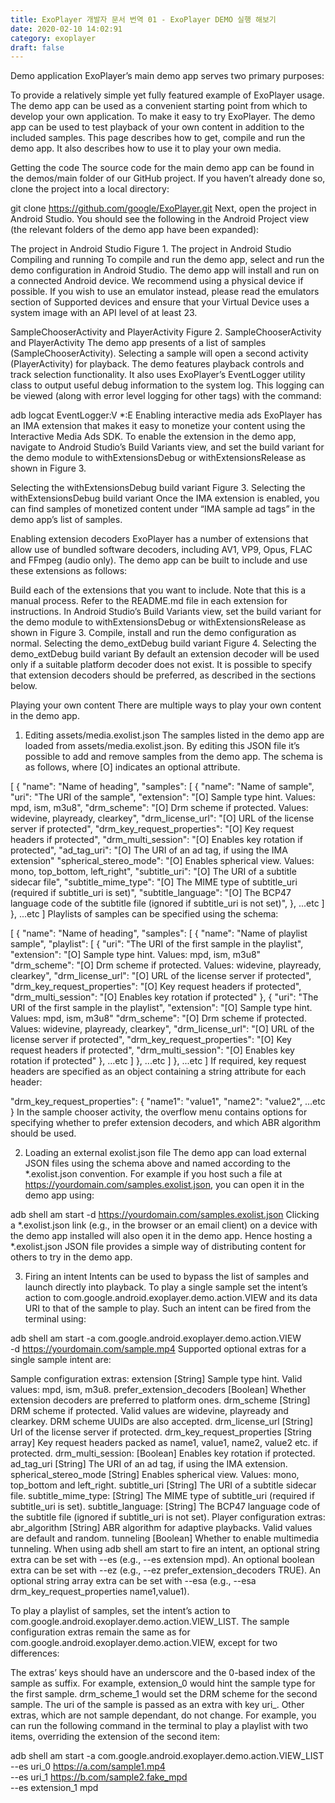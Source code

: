 ```yaml
---
title: ExoPlayer 개발자 문서 번역 01 - ExoPlayer DEMO 실행 해보기
date: 2020-02-10 14:02:91
category: exoplayer
draft: false
---
```


Demo application
ExoPlayer’s main demo app serves two primary purposes:

To provide a relatively simple yet fully featured example of ExoPlayer usage. The demo app can be used as a convenient starting point from which to develop your own application.
To make it easy to try ExoPlayer. The demo app can be used to test playback of your own content in addition to the included samples.
This page describes how to get, compile and run the demo app. It also describes how to use it to play your own media.

Getting the code
The source code for the main demo app can be found in the demos/main folder of our GitHub project. If you haven’t already done so, clone the project into a local directory:

git clone https://github.com/google/ExoPlayer.git
Next, open the project in Android Studio. You should see the following in the Android Project view (the relevant folders of the demo app have been expanded):

The project in Android Studio
Figure 1. The project in Android Studio
Compiling and running
To compile and run the demo app, select and run the demo configuration in Android Studio. The demo app will install and run on a connected Android device. We recommend using a physical device if possible. If you wish to use an emulator instead, please read the emulators section of Supported devices and ensure that your Virtual Device uses a system image with an API level of at least 23.

SampleChooserActivity and PlayerActivity
Figure 2. SampleChooserActivity and PlayerActivity
The demo app presents of a list of samples (SampleChooserActivity). Selecting a sample will open a second activity (PlayerActivity) for playback. The demo features playback controls and track selection functionality. It also uses ExoPlayer’s EventLogger utility class to output useful debug information to the system log. This logging can be viewed (along with error level logging for other tags) with the command:

adb logcat EventLogger:V *:E
Enabling interactive media ads
ExoPlayer has an IMA extension that makes it easy to monetize your content using the Interactive Media Ads SDK. To enable the extension in the demo app, navigate to Android Studio’s Build Variants view, and set the build variant for the demo module to withExtensionsDebug or withExtensionsRelease as shown in Figure 3.

Selecting the withExtensionsDebug build variant
Figure 3. Selecting the withExtensionsDebug build variant
Once the IMA extension is enabled, you can find samples of monetized content under “IMA sample ad tags” in the demo app’s list of samples.

Enabling extension decoders
ExoPlayer has a number of extensions that allow use of bundled software decoders, including AV1, VP9, Opus, FLAC and FFmpeg (audio only). The demo app can be built to include and use these extensions as follows:

Build each of the extensions that you want to include. Note that this is a manual process. Refer to the README.md file in each extension for instructions.
In Android Studio’s Build Variants view, set the build variant for the demo module to withExtensionsDebug or withExtensionsRelease as shown in Figure 3.
Compile, install and run the demo configuration as normal.
Selecting the demo_extDebug build variant
Figure 4. Selecting the demo_extDebug build variant
By default an extension decoder will be used only if a suitable platform decoder does not exist. It is possible to specify that extension decoders should be preferred, as described in the sections below.

Playing your own content
There are multiple ways to play your own content in the demo app.

1. Editing assets/media.exolist.json
The samples listed in the demo app are loaded from assets/media.exolist.json. By editing this JSON file it’s possible to add and remove samples from the demo app. The schema is as follows, where [O] indicates an optional attribute.

[
  {
    "name": "Name of heading",
    "samples": [
      {
        "name": "Name of sample",
        "uri": "The URI of the sample",
        "extension": "[O] Sample type hint. Values: mpd, ism, m3u8",
        "drm_scheme": "[O] Drm scheme if protected. Values: widevine, playready, clearkey",
        "drm_license_url": "[O] URL of the license server if protected",
        "drm_key_request_properties": "[O] Key request headers if protected",
        "drm_multi_session": "[O] Enables key rotation if protected",
        "ad_tag_uri": "[O] The URI of an ad tag, if using the IMA extension"
        "spherical_stereo_mode": "[O] Enables spherical view. Values: mono, top_bottom, left_right",
        "subtitle_uri": "[O] The URI of a subtitle sidecar file",
        "subtitle_mime_type": "[O] The MIME type of subtitle_uri (required if subtitle_uri is set)",
        "subtitle_language": "[O] The BCP47 language code of the subtitle file (ignored if subtitle_uri is not set)",
      },
      ...etc
    ]
  },
  ...etc
]
Playlists of samples can be specified using the schema:

[
  {
    "name": "Name of heading",
    "samples": [
      {
        "name": "Name of playlist sample",
        "playlist": [
          {
            "uri": "The URI of the first sample in the playlist",
            "extension": "[O] Sample type hint. Values: mpd, ism, m3u8"
            "drm_scheme": "[O] Drm scheme if protected. Values: widevine, playready, clearkey",
            "drm_license_url": "[O] URL of the license server if protected",
            "drm_key_request_properties": "[O] Key request headers if protected",
            "drm_multi_session": "[O] Enables key rotation if protected"
          },
          {
            "uri": "The URI of the first sample in the playlist",
            "extension": "[O] Sample type hint. Values: mpd, ism, m3u8"
            "drm_scheme": "[O] Drm scheme if protected. Values: widevine, playready, clearkey",
            "drm_license_url": "[O] URL of the license server if protected",
            "drm_key_request_properties": "[O] Key request headers if protected",
            "drm_multi_session": "[O] Enables key rotation if protected"
          },
          ...etc
        ]
      },
      ...etc
    ]
  },
  ...etc
]
If required, key request headers are specified as an object containing a string attribute for each header:

"drm_key_request_properties": {
  "name1": "value1",
  "name2": "value2",
  ...etc
}
In the sample chooser activity, the overflow menu contains options for specifying whether to prefer extension decoders, and which ABR algorithm should be used.

2. Loading an external exolist.json file
The demo app can load external JSON files using the schema above and named according to the *.exolist.json convention. For example if you host such a file at https://yourdomain.com/samples.exolist.json, you can open it in the demo app using:

adb shell am start -d https://yourdomain.com/samples.exolist.json
Clicking a *.exolist.json link (e.g., in the browser or an email client) on a device with the demo app installed will also open it in the demo app. Hence hosting a *.exolist.json JSON file provides a simple way of distributing content for others to try in the demo app.

3. Firing an intent
Intents can be used to bypass the list of samples and launch directly into playback. To play a single sample set the intent’s action to com.google.android.exoplayer.demo.action.VIEW and its data URI to that of the sample to play. Such an intent can be fired from the terminal using:

adb shell am start -a com.google.android.exoplayer.demo.action.VIEW \
    -d https://yourdomain.com/sample.mp4
Supported optional extras for a single sample intent are:

Sample configuration extras:
extension [String] Sample type hint. Valid values: mpd, ism, m3u8.
prefer_extension_decoders [Boolean] Whether extension decoders are preferred to platform ones.
drm_scheme [String] DRM scheme if protected. Valid values are widevine, playready and clearkey. DRM scheme UUIDs are also accepted.
drm_license_url [String] Url of the license server if protected.
drm_key_request_properties [String array] Key request headers packed as name1, value1, name2, value2 etc. if protected.
drm_multi_session: [Boolean] Enables key rotation if protected.
ad_tag_uri [String] The URI of an ad tag, if using the IMA extension.
spherical_stereo_mode [String] Enables spherical view. Values: mono, top_bottom and left_right.
subtitle_uri [String] The URI of a subtitle sidecar file.
subtitle_mime_type: [String] The MIME type of subtitle_uri (required if subtitle_uri is set).
subtitle_language: [String] The BCP47 language code of the subtitle file (ignored if subtitle_uri is not set).
Player configuration extras:
abr_algorithm [String] ABR algorithm for adaptive playbacks. Valid values are default and random.
tunneling [Boolean] Whether to enable multimedia tunneling.
When using adb shell am start to fire an intent, an optional string extra can be set with --es (e.g., --es extension mpd). An optional boolean extra can be set with --ez (e.g., --ez prefer_extension_decoders TRUE). An optional string array extra can be set with --esa (e.g., --esa drm_key_request_properties name1,value1).

To play a playlist of samples, set the intent’s action to com.google.android.exoplayer.demo.action.VIEW_LIST. The sample configuration extras remain the same as for com.google.android.exoplayer.demo.action.VIEW, except for two differences:

The extras’ keys should have an underscore and the 0-based index of the sample as suffix. For example, extension_0 would hint the sample type for the first sample. drm_scheme_1 would set the DRM scheme for the second sample.
The uri of the sample is passed as an extra with key uri_<sample-index>.
Other extras, which are not sample dependant, do not change. For example, you can run the following command in the terminal to play a playlist with two items, overriding the extension of the second item:

adb shell am start -a com.google.android.exoplayer.demo.action.VIEW_LIST \
    --es uri_0 https://a.com/sample1.mp4 \
    --es uri_1 https://b.com/sample2.fake_mpd \
    --es extension_1 mpd